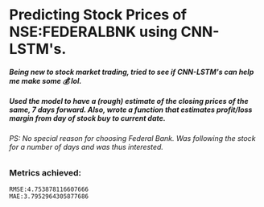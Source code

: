# Predicting Stock Prices of NSE:FEDERALBNK using CNN-LSTM's.

<h5> Being new to stock market trading, tried to see if CNN-LSTM's can help me make some &#128176; lol.  <br> <br>
Used the model to have a (rough) estimate of the closing prices of the same, 7 days forward. Also, wrote a function that estimates profit/loss margin from day of stock buy to current date. </h5>

<h6> PS: No special reason for choosing Federal Bank. Was following the stock for a number of days and was thus interested. </h6>


<h3>Metrics achieved: </h3>

```
RMSE:4.753878116607666
MAE:3.7952964305877686

```
